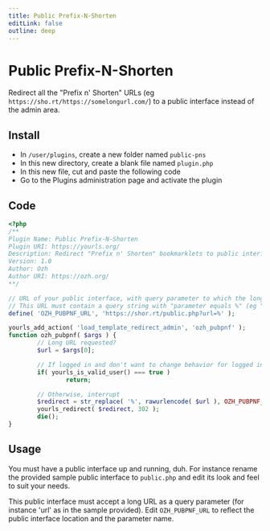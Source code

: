 ```yaml
---
title: Public Prefix-N-Shorten
editLink: false
outline: deep
---
```


# Public Prefix-N-Shorten

Redirect all the "Prefix n' Shorten" URLs (eg `https://sho.rt/https://somelongurl.com/`) to a public interface instead of the admin area.

## Install

- In `/user/plugins`, create a new folder named `public-pns`
- In this new directory, create a blank file named `plugin.php`
- In this new file, cut and paste the following code
- Go to the Plugins administration page and activate the plugin

## Code

```php
<?php
/**
Plugin Name: Public Prefix-N-Shorten
Plugin URI: https://yourls.org/
Description: Redirect "Prefix n' Shorten" bookmarklets to public interface
Version: 1.0
Author: Ozh
Author URI: https://ozh.org/
**/

// URL of your public interface, with query parameter to which the long URL will be passed
// This URL must contain a query string with "parameter equals %" (eg "url=%")
define( 'OZH_PUBPNF_URL', 'https://shor.rt/public.php?url=%' );

yourls_add_action( 'load_template_redirect_admin', 'ozh_pubpnf' );
function ozh_pubpnf( $args ) {
        // Long URL requested?
        $url = $args[0];

        // If logged in and don't want to change behavior for logged in users, do nothing
        if( yourls_is_valid_user() === true )
                return;

        // Otherwise, interrupt
        $redirect = str_replace( '%', rawurlencode( $url ), OZH_PUBPNF_URL );
        yourls_redirect( $redirect, 302 );
        die();
}
```

## Usage

You must have a public interface up and running, duh. For instance rename the provided sample public interface to `public.php` and edit its look and feel to suit your needs.

This public interface must accept a long URL as a query parameter (for instance 'url' as in
the sample provided). Edit `OZH_PUBPNF_URL` to reflect the public interface location and the parameter name.
